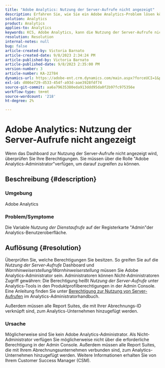 ```yaml
---
title: "Adobe Analytics: Nutzung der Server-Aufrufe nicht angezeigt"
description: Erfahren Sie, wie Sie ein Adobe Analytics-Problem lösen können, bei dem die Nutzung der Server-Aufrufe nicht angezeigt wird. Überprüfen Sie Ihre Berechtigungen.
solution: Analytics
product: Analytics
applies-to: Analytics
keywords: KCS, Adobe Analytics, kann die Nutzung der Server-Aufrufe nicht sehen, Berechtigungen
resolution: Resolution
internal-notes: null
bug: false
article-created-by: Victoria Barnato
article-created-date: 9/8/2023 2:34:24 PM
article-published-by: Victoria Barnato
article-published-date: 9/8/2023 2:35:00 PM
version-number: 3
article-number: KA-22784
dynamics-url: https://adobe-ent.crm.dynamics.com/main.aspx?forceUCI=1&pagetype=entityrecord&etn=knowledgearticle&id=4532a7c9-544e-ee11-be6e-6045bd006c82
exl-id: d006e729-d533-454f-a93d-aae3928fdf74
source-git-commit: aa6a79635380eda913ddd95da0f2b97fc975356e
workflow-type: tm+mt
source-wordcount: '218'
ht-degree: 2%

---
```


# Adobe Analytics: Nutzung der Server-Aufrufe nicht angezeigt


Wenn das Dashboard zur Nutzung der Server-Aufrufe nicht angezeigt wird, überprüfen Sie Ihre Berechtigungen. Sie müssen über die Rolle &quot;Adobe Analytics-Administrator&quot;verfügen, um darauf zugreifen zu können.

## Beschreibung {#description}


### Umgebung

Adobe Analytics

### Problem/Symptome

Die Variable *Nutzung der Dienstaufrufe* auf der Registerkarte &quot;Admin&quot;der Analytics-Benutzeroberfläche.


## Auflösung {#resolution}


Überprüfen Sie, welche Berechtigungen Sie besitzen. So greifen Sie auf die *Nutzung der Server-Aufrufe* Dashboard und *Warnhinweiserstellung/Warnhinweiserstellung* müssen Sie Adobe Analytics-Administrator sein. Administratoren können Nicht-Administratoren Zugriff gewähren: Die Berechtigung heißt *Nutzung der Server-Aufrufe* unter Analytics-Tools in den Produktprofilberechtigungen in der Admin Console. Eine Anleitung finden Sie unter [Berechtigung zur Nutzung von Server-Aufrufen](https://experienceleague.adobe.com/docs/analytics/admin/admin-tools/server-call-usage/overage-overview.html?lang=en#section_FCC58EB635954A32990D4E67B52B4369) im Analytics-Administratorhandbuch.

Außerdem müssen alle Report Suites, die mit Ihrer Abrechnungs-ID verknüpft sind, zum Analytics-Unternehmen hinzugefügt werden.

### Ursache

Möglicherweise sind Sie kein Adobe Analytics-Administrator. Als Nicht-Administrator verfügen Sie möglicherweise nicht über die erforderliche Berechtigung in der Admin Console. Außerdem müssen alle Report Suites, die mit Ihrem Abrechnungsunternehmen verbunden sind, zum Analytics-Unternehmen hinzugefügt werden. Weitere Informationen erhalten Sie von Ihrem Customer Success Manager (CSM).
